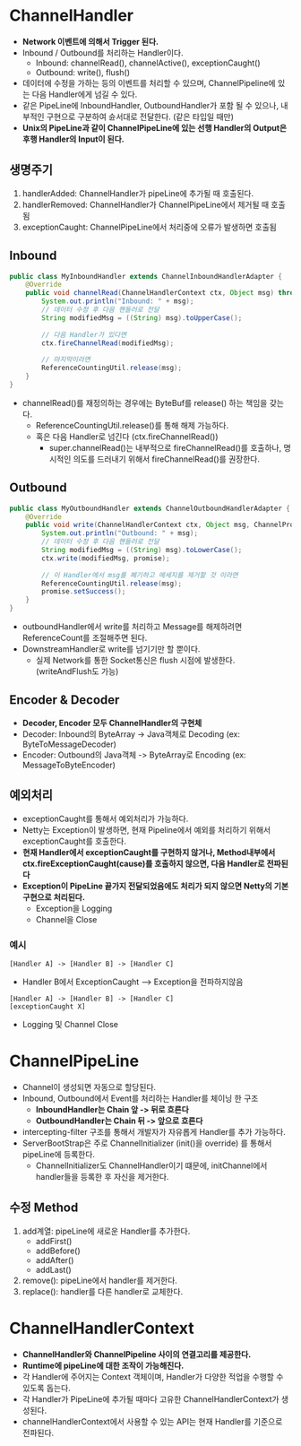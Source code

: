 # ChannelHandler
- **Network 이벤트에 의해서 Trigger 된다.**
- Inbound / Outbound를 처리하는 Handler이다.
  - Inbound: channelRead(), channelActive(), exceptionCaught()
  - Outbound: write(), flush()
- 데이터에 수정을 가하는 등의 이벤트를 처리할  수 있으며, ChannelPipeline에 있는 다음 Handler에게 넘길 수 있다.
- 같은 PipeLine에 InboundHandler, OutboundHandler가 포함 될 수 있으나, 내부적인 구현으로 구분하여 슌서대로 전달한다. (같은 타입일 때만)
- **Unix의 PipeLine과 같이 ChannelPipeLine에 있는 선행 Handler의 Output은 후행 Handler의 Input이 된다.**

## 생명주기
1. handlerAdded: ChannelHandler가 pipeLine에 추가될 때 호출된다.
2. handlerRemoved: ChannelHandler가 ChannelPipeLine에서 제거될 때 호출됨
3. exceptionCaught: ChannelPipeLine에서 처리중에 오류가 발생하면 호출됨

## Inbound
```java
public class MyInboundHandler extends ChannelInboundHandlerAdapter {
    @Override
    public void channelRead(ChannelHandlerContext ctx, Object msg) throws Exception {
        System.out.println("Inbound: " + msg);
        // 데이터 수정 후 다음 핸들러로 전달
        String modifiedMsg = ((String) msg).toUpperCase();
        
        // 다음 Handler가 있다면
        ctx.fireChannelRead(modifiedMsg);
        
        // 마지막이라면
        ReferenceCountingUtil.release(msg);
    }
}
```
- channelRead()를 재정의하는 경우에는 ByteBuf를 release() 하는 책임을 갖는다.
  - ReferenceCountingUtil.release()를 통해 해제 가능하다. 
  - 혹은 다음 Handler로 넘긴다 (ctx.fireChannelRead())
    - super.channelRead()는 내부적으로 fireChannelRead()를 호출하나, 명시적인 의도를 드러내기 위해서 fireChannelRead()를 권장한다.

## Outbound
```java
public class MyOutboundHandler extends ChannelOutboundHandlerAdapter {
    @Override
    public void write(ChannelHandlerContext ctx, Object msg, ChannelPromise promise) throws Exception {
        System.out.println("Outbound: " + msg);
        // 데이터 수정 후 다음 핸들러로 전달
        String modifiedMsg = ((String) msg).toLowerCase();
        ctx.write(modifiedMsg, promise);
        
        // 이 Handler에서 msg를 폐기하고 메세지를 제거할 것 이라면
        ReferenceCountingUtil.release(msg);
        promise.setSuccess();
    }
}
```
- outboundHandler에서 write를 처리하고 Message를 해제하려면 ReferenceCount를 조절해주면 된다.
- DownstreamHandler로 write를 넘기기만 할 뿐이다.
  - 실제 Network를 통한 Socket통신은 flush 시점에 발생한다. (writeAndFlush도 가능)

## Encoder & Decoder
- **Decoder, Encoder 모두 ChannelHandler의 구현체**
- Decoder: Inbound의 ByteArray -> Java객체로 Decoding (ex: ByteToMessageDecoder)
- Encoder: Outbound의 Java객체 -> ByteArray로 Encoding (ex: MessageToByteEncoder)

## 예외처리
- exceptionCaught를 통해서 예외처리가 가능하다.
- Netty는 Exception이 발생하면, 현재 Pipeline에서 예외를 처리하기 위해서 exceptionCaught를 호출한다.
- **현재 Handler에서 exceptionCaught를 구현하지 않거나, Method내부에서 ctx.fireExceptionCaught(cause)를 호출하지 않으면, 다음 Handler로 전파된다**
- **Exception이 PipeLine 끝가지 전달되었음에도 처리가 되지 않으면 Netty의 기본 구현으로 처리된다.**
  - Exception을 Logging
  - Channel을 Close

### 예시
```text
[Handler A] -> [Handler B] -> [Handler C]
```
- Handler B에서 ExceptionCaught --> Exception을 전파하지않음

```text
[Handler A] -> [Handler B] -> [Handler C]
[exceptionCaught X]
```
- Logging 및 Channel Close

# ChannelPipeLine
- Channel이 생성되면 자동으로 할당된다.
- Inbound, Outbound에서 Event를 처리하는 Handler를 체이닝 한 구조
  - **InboundHandler는 Chain 앞 -> 뒤로 흐른다**
  - **OutboundHandler는 Chain 뒤 -> 앞으로 흐른다**
- intercepting-filter 구조를 통해서 개발자가 자유롭게 Handler를 추가 가능하다.
- ServerBootStrap은 주로 ChannelInitializer (init()을 override) 를 통해서 pipeLine에 등록한다.
  - ChannelInitializer도 ChannelHandler이기 떄문에, initChannel에서 handler들을 등록한 후 자신을 제거한다.

## 수정 Method
1. add계열: pipeLine에 새로운 Handler를 추가한다.
   - addFirst()
   - addBefore()
   - addAfter()
   - addLast()
2. remove(): pipeLine에서 handler를 제거한다.
3. replace(): handler를 다른 handler로 교체한다.

# ChannelHandlerContext
- **ChannelHandler와 ChannelPipeline 사이의 연결고리를 제공한다.**
- **Runtime에 pipeLine에 대한 조작이 가능해진다.**
- 각 Handler에 주어지는 Context 객체이며, Handler가 다양한 적업을 수행할 수 있도록 돕는다.
- 각 Handler가 PipeLine에 추가될 때마다 고유한 ChannelHandlerContext가 생성된다.
- channelHandlerContext에서 사용할 수 있는 API는 현재 Handler를 기준으로 전파된다.